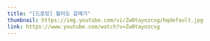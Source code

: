 ```yaml
---
title: "[드로잉] 월미도 갈매기"
thumbnail: https://img.youtube.com/vi/Zw0taynzcsg/hqdefault.jpg
link: https://www.youtube.com/watch?v=Zw0taynzcsg
---
```

